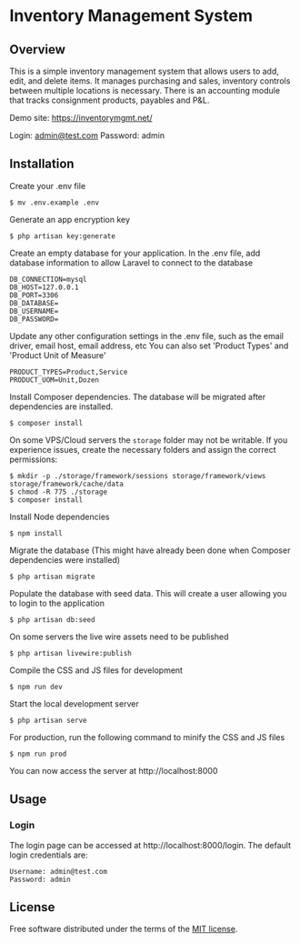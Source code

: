 # Inventory Management System


## Overview

This is a simple inventory management system that allows users to add, edit, and delete items. It manages purchasing and sales, inventory controls between multiple locations is necessary. There is an accounting module that tracks consignment products, payables and P&L.

Demo site: https://inventorymgmt.net/

Login: admin@test.com
Password: admin

## Installation

Create your .env file

    $ mv .env.example .env

Generate an app encryption key

    $ php artisan key:generate

Create an empty database for your application. In the .env file, add database information to allow Laravel to connect to the database

    DB_CONNECTION=mysql
    DB_HOST=127.0.0.1
    DB_PORT=3306
    DB_DATABASE=
    DB_USERNAME=
    DB_PASSWORD=

Update any other configuration settings in the .env file, such as the email driver, email host, email address, etc
You can also set 'Product Types' and 'Product Unit of Measure'

    PRODUCT_TYPES=Product,Service
    PRODUCT_UOM=Unit,Dozen

Install Composer dependencies. The database will be migrated after dependencies are installed. 

    $ composer install 

On some VPS/Cloud servers the `storage` folder may not be writable. If you experience issues, create the necessary folders and assign the correct permissions:

    $ mkdir -p ./storage/framework/sessions storage/framework/views storage/framework/cache/data
    $ chmod -R 775 ./storage
    $ composer install

Install Node dependencies

    $ npm install

Migrate the database (This might have already been done when Composer dependencies were installed)

    $ php artisan migrate

Populate the database with seed data. This will create a user allowing you to login to the application

    $ php artisan db:seed

On some servers the live wire assets need to be published

    $ php artisan livewire:publish

Compile the CSS and JS files for development

    $ npm run dev

Start the local development server

    $ php artisan serve

For production, run the following command to minify the CSS and JS files

    $ npm run prod

You can now access the server at http://localhost:8000

## <a name="usage"></a>Usage

### <a name="login"></a>Login

The login page can be accessed at http://localhost:8000/login. The default login credentials are:

    Username: admin@test.com
    Password: admin


## <a name="license"></a>License

Free software distributed under the terms of the [MIT license](./MIT-LICENSE.txt).
